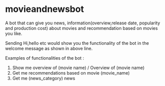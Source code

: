 # movieandnewsbot
A bot that can give you news, information(overview,release date, popularity and production cost) about movies and 
recommendation based on movies you like.

Sending Hi,hello etc would show you the functionality of the bot in the welcome message as shown in above line.

Examples of functionalities of the bot :
1. Show me overview of (movie name) / Overview of (movie name)
2. Get me recommendations based on movie (movie_name)
3. Get me (news_category) news
